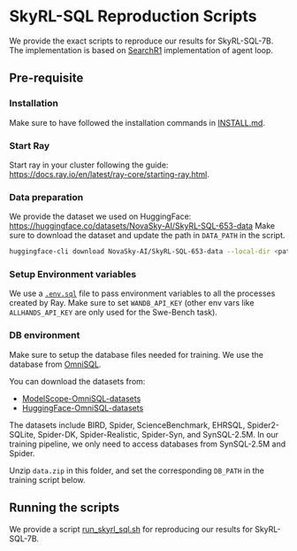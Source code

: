 # SkyRL-SQL Reproduction Scripts

We provide the exact scripts to reproduce our results for SkyRL-SQL-7B. The implementation is based on [SearchR1](https://github.com/PeterGriffinJin/Search-R1) implementation of agent loop.  

## Pre-requisite

### Installation

Make sure to have followed the installation commands in [INSTALL.md](../../../INSTALL.md). 

### Start Ray
Start ray in your cluster following the guide: https://docs.ray.io/en/latest/ray-core/starting-ray.html. 

### Data preparation

We provide the dataset we used on HuggingFace: https://huggingface.co/datasets/NovaSky-AI/SkyRL-SQL-653-data 
Make sure to download the dataset and update the path in `DATA_PATH` in the script. 

```bash 
huggingface-cli download NovaSky-AI/SkyRL-SQL-653-data --local-dir <path_to_dir> --repo-type dataset
```

### Setup Environment variables

We use a [`.env.sql`](../../../.env.sql) file to pass environment variables to all the processes created by Ray. Make sure to set `WANDB_API_KEY` (other env vars like `ALLHANDS_API_KEY` are only used for the Swe-Bench task).

### DB environment 

Make sure to setup the database files needed for training. We use the database from [OmniSQL](https://github.com/RUCKBReasoning/OmniSQL/edit/main/train_and_evaluate/README.md). 

You can download the datasets from:
- [ModelScope-OmniSQL-datasets](https://modelscope.cn/datasets/seeklhy/OmniSQL-datasets/summary)
- [HuggingFace-OmniSQL-datasets](https://huggingface.co/datasets/seeklhy/OmniSQL-datasets)

The datasets include BIRD, Spider, ScienceBenchmark, EHRSQL, Spider2-SQLite, Spider-DK, Spider-Realistic, Spider-Syn, and SynSQL-2.5M. In our training pipeline, we only need to access databases from SynSQL-2.5M and Spider. 

Unzip `data.zip` in this folder, and set the corresponding `DB_PATH` in the training script below. 


## Running the scripts 

We provide a script [run_skyrl_sql.sh](./run_skyrl_sql.sh) for reproducing our results for SkyRL-SQL-7B.